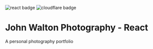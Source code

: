 ![react badge](https://img.shields.io/badge/React-v.18.2.0-purple.svg?style=flat-square)
![cloudflare badge](https://img.shields.io/endpoint?url=https://cloudflare-pages-badges.webmanager.workers.dev/?projectName=johnwalton-photography)

# John Walton Photography - React

A personal photography portfolio
